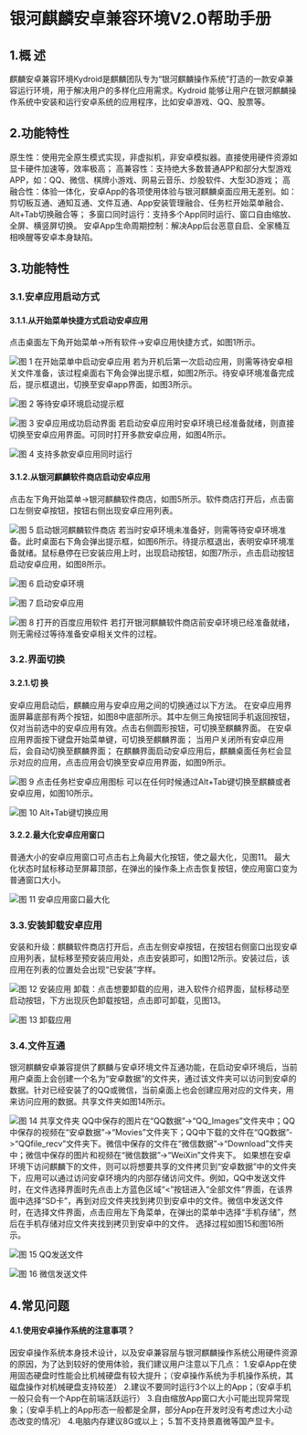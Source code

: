 # 银河麒麟安卓兼容环境V2.0帮助手册

## 1.概 述
麒麟安卓兼容环境Kydroid是麒麟团队专为“银河麒麟操作系统”打造的一款安卓兼容运行环境，用于解决用户的多样化应用需求。Kydroid 能够让用户在银河麒麟操作系统中安装和运行安卓系统的应用程序，比如安卓游戏、QQ、股票等。
## 2.功能特性
原生性：使用完全原生模式实现，非虚拟机，非安卓模拟器。直接使用硬件资源如显卡硬件加速等，效率极高；
高兼容性：支持绝大多数普通APP和部分大型游戏APP，如：QQ、微信、棋牌小游戏、网易云音乐、炒股软件、大型3D游戏；
高融合性：体验一体化，安卓App的各项使用体验与银河麒麟桌面应用无差别。如：剪切板互通、通知互通、文件互通、App安装管理融合、任务栏开始菜单融合、Alt+Tab切换融合等；
多窗口同时运行：支持多个App同时运行、窗口自由缩放、全屏、横竖屏切换。
安卓App生命周期控制：解决App后台恶意自启、全家桶互相唤醒等安卓本身缺陷。
## 3.功能特性
### 3.1.安卓应用启动方式
#### 3.1.1.从开始菜单快捷方式启动安卓应用
点击桌面左下角开始菜单->所有软件->安卓应用快捷方式，如图1所示。

![图 1 在开始菜单中启动安卓应用](image/1.png)
若为开机后第一次启动应用，则需等待安卓相关文件准备，该过程桌面右下角会弹出提示框，如图2所示。待安卓环境准备完成后，提示框退出，切换至安卓app界面，如图3所示。

![图 2 等待安卓环境启动提示框](image/2.png)

![图 3 安卓应用成功启动界面](image/3.png)
若启动安卓应用时安卓环境已经准备就绪，则直接切换至安卓应用界面。可同时打开多款安卓应用，如图4所示。

![图 4 支持多款安卓应用同时运行](image/4.png)
#### 3.1.2.从银河麒麟软件商店启动安卓应用
点击左下角开始菜单->银河麒麟软件商店，如图5所示。软件商店打开后，点击窗口左侧安卓按钮，按钮右侧出现安卓应用列表。

![图 5 启动银河麒麟软件商店](image/5.png)
若当时安卓环境未准备好，则需等待安卓环境准备。此时桌面右下角会弹出提示框，如图6所示。待提示框退出，表明安卓环境准备就绪。鼠标悬停在已安装应用上时，出现启动按钮，如图7所示，点击启动按钮启动安卓应用，如图8所示。

![图 6 启动安卓环境](image/6.png)

![图 7 启动安卓应用](image/7.png)

![图 8 打开的百度应用软件](image/8.png)
若打开银河麒麟软件商店前安卓环境已经准备就绪，则无需经过等待准备安卓相关文件的过程。
### 3.2.界面切换
#### 3.2.1.切 换
安卓应用启动后，麒麟应用与安卓应用之间的切换通过以下方法。
在安卓应用界面屏幕底部有两个按钮，如图8中底部所示。其中左侧三角按钮同手机返回按钮，仅对当前选中的安卓应用有效。点击右侧圆形按钮，可切换至麒麟界面。
在安卓应用界面按下键盘开始菜单键，可切换至麒麟界面；
当用户关闭所有安卓应用后，会自动切换至麒麟界面；
在麒麟界面启动安卓应用后，麒麟桌面任务栏会显示对应的应用，点击应用会切换至安卓应用界面，如图9所示。

![图 9 点击任务栏安卓应用图标](image/9.png)
可以在任何时候通过Alt+Tab键切换至麒麟或者安卓应用，如图10所示。

![图 10 Alt+Tab键切换应用](image/10.png)
#### 3.2.2.最大化安卓应用窗口
普通大小的安卓应用窗口可点击右上角最大化按钮，使之最大化，见图11。
最大化状态时鼠标移动至屏幕顶部，在弹出的操作条上点击恢复按钮，使应用窗口变为普通窗口大小。

![图 11 安卓应用窗口最大化](image/11.png)
### 3.3.安装卸载安卓应用
安装和升级：麒麟软件商店打开后，点击左侧安卓按钮，在按钮右侧窗口出现安卓应用列表，鼠标移至预安装应用处，点击安装即可，如图12所示。安装过后，该应用在列表的位置处会出现“已安装”字样。

![图 12 安装应用](image/12.png)
卸载：点击想要卸载的应用，进入软件介绍界面，鼠标移动至启动按钮，下方出现灰色卸载按钮，点击即可卸载，见图13。

![图 13 卸载应用](image/13.png)
### 3.4.文件互通
银河麒麟安卓兼容提供了麒麟与安卓环境文件互通功能，在启动安卓环境后，当前用户桌面上会创建一个名为“安卓数据”的文件夹，通过该文件夹可以访问到安卓的数据。针对已经安装了的QQ或微信，当前桌面上也会创建应用对应的文件夹，用来访问应用的数据。共享文件夹如图14所示。

![图 14 共享文件夹](image/14.png)
QQ中保存的图片在“QQ数据”->“QQ_Images”文件夹中；QQ中保存的视频在“安卓数据”->“Movies”文件夹下；QQ中下载的文件在“QQ数据”->“QQfile_recv”文件夹下。微信中保存的文件在“微信数据”->“Download”文件夹中；微信中保存的图片和视频在“微信数据”->“WeiXin”文件夹下。
如果想在安卓环境下访问麒麟下的文件，则可以将想要共享的文件拷贝到“安卓数据”中的文件夹下，应用可以通过访问安卓环境内的内部存储访问文件。例如，QQ中发送文件时，在文件选择界面时先点击上方蓝色区域“<”按钮进入“全部文件”界面，在该界面中选择“SD卡”，再到对应文件夹找到拷贝到安卓中的文件。微信中发送文件时，在选择文件界面，点击应用左下角菜单，在弹出的菜单中选择“手机存储”，然后在手机存储对应文件夹找到拷贝到安卓中的文件。
选择过程如图15和图16所示。

![图 15 QQ发送文件](image/15.png)

![图 16 微信发送文件](image/16.png)
## 4.常见问题
#### 4.1.使用安卓操作系统的注意事项？
因安卓操作系统本身技术设计，以及安卓兼容层与银河麒麟操作系统公用硬件资源的原因，为了达到较好的使用体验，我们建议用户注意以下几点：
1.安卓App在使用固态硬盘时性能会比机械硬盘有较大提升；（安卓操作系统为手机操作系统，其磁盘操作对机械硬盘支持较差）
2.建议不要同时运行3个以上的App；（安卓手机一般只会有一个App在前端活跃运行）
3.自由缩放App窗口大小可能出现异常现象；（安卓手机上的App形态一般都是全屏，部分App在开发时没有考虑过大小动态改变的情况）
4.电脑内存建议8G或以上；
5.暂不支持景嘉微等国产显卡。
